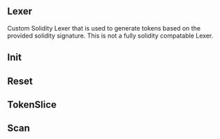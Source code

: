 ## Lexer
Custom Solidity Lexer that is used to generate tokens based
on the provided solidity signature. This is not a fully
solidity compatable Lexer.

## Init

## Reset

## TokenSlice

## Scan

